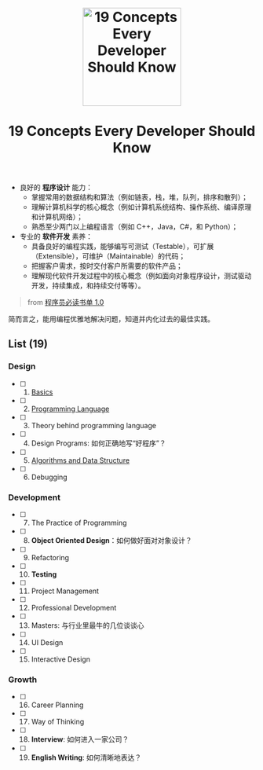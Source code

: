 <h1 align="center">
<br>
  <a href="https://github.com/willwang-x/a-growing-cs"><img src="https://i.imgur.com/CnKqzEJ.png" alt="19 Concepts Every Developer Should Know" width=200"></a>
  <br>
    <br>
  19 Concepts Every Developer Should Know
  <br><br>
</h1>



> 	
* 良好的 **程序设计** 能力：
	* 掌握常用的数据结构和算法（例如链表，栈，堆，队列，排序和散列）；
	* 理解计算机科学的核心概念（例如计算机系统结构、操作系统、编译原理和计算机网络）；
	* 熟悉至少两门以上编程语言（例如 C++，Java，C#，和 Python）；
* 专业的 **软件开发** 素养：
	* 具备良好的编程实践，能够编写可测试（Testable），可扩展（Extensible），可维护（Maintainable）的代码；
	* 把握客户需求，按时交付客户所需要的软件产品；
	* 理解现代软件开发过程中的核心概念（例如面向对象程序设计，测试驱动开发，持续集成，和持续交付等等）。
> 
> from  [程序员必读书单 1.0](http://lucida.me/blog/developer-reading-list/)

简而言之，能用编程优雅地解决问题，知道并内化过去的最佳实践。
	
## List (19)

### Design

- [ ]  01. [Basics](https://github.com/willwang-x/cs-core-skills)
- [ ]  02. [Programming Language](https://github.com/willwang-x/coder-arms)
- [ ]  03. Theory behind programming language
- [ ]  04. Design Programs: 如何正确地写“好程序”？
- [ ]  05. [Algorithms and Data Structure](https://github.com/willwang-x/algorithms-with-illustrations) 
- [ ]  06. Debugging

### Development

- [ ]  07. The Practice of Programming
- [ ]  08. **Object Oriented Design**：如何做好面对对象设计？
- [ ]  09. Refactoring
- [ ]  10. **Testing**
- [ ]  11. Project Management 
- [ ]  12. Professional Development
- [ ]  13. Masters: 与行业里最牛的几位谈谈心
- [ ]  14. UI Design
- [ ]  15. Interactive Design 


### Growth 

- [ ]  16. Career Planning 
- [ ]  17. Way of Thinking
- [ ]  18. **Interview**: 如何进入一家公司？
- [ ]  19. **English Writing**: 如何清晰地表达？